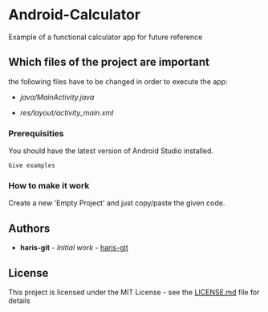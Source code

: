 # Android-Calculator

Example of a functional calculator app for future reference

## Which files of the project are important

the following files have to be changed in order to execute the app:

* *java/MainActivity.java*

* *res/layout/activity_main.xml*

### Prerequisities

You should have the latest version of Android Studio installed. 

```
Give examples
```

### How to make it work

Create a new 'Empty Project' and just copy/paste the given code. 

## Authors

* **haris-git** - *Initial work* - [haris-git](https://github.com/haris-git)

## License

This project is licensed under the MIT License - see the [LICENSE.md](LICENSE.md) file for details

